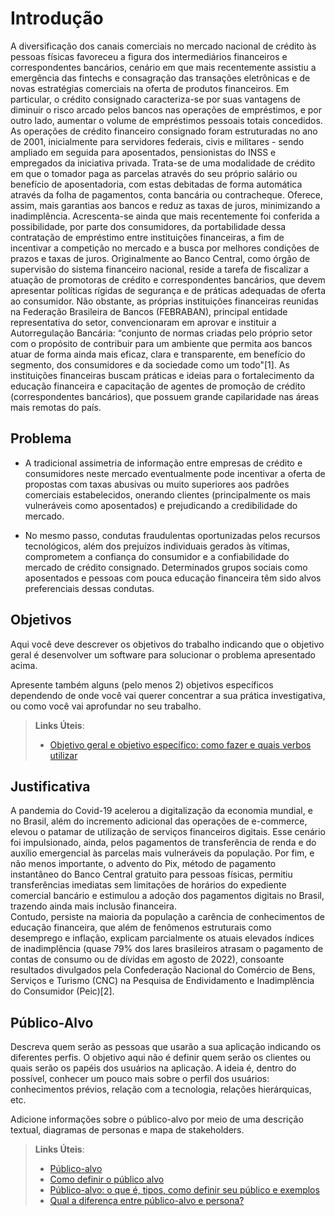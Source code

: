 # Introdução

A diversificação dos canais comerciais no mercado nacional de crédito às pessoas físicas favoreceu a figura dos intermediários financeiros e correspondentes bancários, cenário em que mais recentemente assistiu a emergência das fintechs e consagração das transações eletrônicas e de novas estratégias comerciais na oferta de produtos financeiros.
Em particular, o crédito consignado caracteriza-se por suas vantagens de diminuir o risco arcado pelos bancos nas operações de empréstimos, e por outro lado, aumentar o volume de empréstimos pessoais totais concedidos. As operações de crédito financeiro consignado foram estruturadas no ano de 2001, inicialmente para servidores federais, civis e militares - sendo ampliado em seguida para aposentados, pensionistas do INSS e empregados da iniciativa privada. Trata-se de uma modalidade de crédito em que o tomador paga as parcelas através do seu próprio salário ou benefício de aposentadoria, com estas debitadas de forma automática através da folha de pagamentos, conta bancária ou contracheque. Oferece, assim, mais garantias aos bancos e reduz as taxas de juros, minimizando a inadimplência. Acrescenta-se ainda que mais recentemente foi conferida a possibilidade, por parte dos consumidores, da portabilidade dessa contratação de empréstimo entre instituições financeiras, a fim de incentivar a competição no mercado e a busca por melhores condições de prazos e taxas de juros.
Originalmente ao Banco Central, como órgão de supervisão do sistema financeiro nacional, reside a tarefa de fiscalizar a atuação de promotoras de crédito e correspondentes bancários, que devem apresentar políticas rígidas de segurança e de práticas adequadas de oferta ao consumidor. Não obstante, as próprias instituições financeiras reunidas na Federação Brasileira de Bancos (FEBRABAN), principal entidade representativa do setor, convencionaram em aprovar e instituir a Autorregulação Bancária: “conjunto de normas criadas pelo próprio setor com o propósito de contribuir para um ambiente que permita aos bancos atuar de forma ainda mais eficaz, clara e transparente, em benefício do segmento, dos consumidores e da sociedade como um todo"[1]. As instituições financeiras buscam práticas e ideias para o fortalecimento da  educação financeira e capacitação de agentes de promoção de crédito (correspondentes bancários), que possuem grande capilaridade nas áreas mais remotas do país.

## Problema

- A tradicional assimetria de informação entre empresas de crédito e consumidores neste mercado eventualmente pode incentivar a oferta de propostas com taxas abusivas ou muito superiores aos padrões comerciais estabelecidos, onerando clientes (principalmente os mais vulneráveis como aposentados) e prejudicando a credibilidade do mercado.

- No mesmo passo, condutas fraudulentas oportunizadas pelos recursos tecnológicos, além dos prejuízos individuais gerados às vítimas, comprometem a confiança do consumidor e a confiabilidade do mercado de crédito consignado. Determinados grupos sociais como aposentados e pessoas com pouca educação financeira têm sido alvos preferenciais dessas condutas.

## Objetivos

Aqui você deve descrever os objetivos do trabalho indicando que o objetivo geral é desenvolver um software para solucionar o problema apresentado acima. 

Apresente também alguns (pelo menos 2) objetivos específicos dependendo de onde você vai querer concentrar a sua prática investigativa, ou como você vai aprofundar no seu trabalho.
 
> **Links Úteis**:
> - [Objetivo geral e objetivo específico: como fazer e quais verbos utilizar](https://blog.mettzer.com/diferenca-entre-objetivo-geral-e-objetivo-especifico/)

## Justificativa

A pandemia do Covid-19 acelerou a digitalização da economia mundial, e no Brasil, além do incremento adicional das operações de e-commerce, elevou o patamar de utilização de serviços financeiros digitais. Esse cenário foi impulsionado, ainda, pelos pagamentos de transferência de renda e do auxílio emergencial às parcelas mais vulneráveis da população. Por fim, e não menos importante, o advento do Pix, método de pagamento instantâneo do Banco Central gratuito para pessoas físicas, permitiu transferências imediatas sem limitações de horários do expediente comercial bancário e estimulou a adoção dos pagamentos digitais no Brasil, trazendo ainda mais inclusão financeira.  	
Contudo, persiste na maioria da população a carência de conhecimentos de educação financeira, que além de fenômenos estruturais como desemprego e inflação, explicam parcialmente os atuais elevados índices de inadimplência (quase 79% dos lares brasileiros atrasam o pagamento de contas de consumo ou de dívidas em agosto de 2022), consoante resultados divulgados pela Confederação Nacional do Comércio de Bens, Serviços e Turismo (CNC) na Pesquisa de Endividamento e Inadimplência do Consumidor (Peic)[2].

## Público-Alvo

Descreva quem serão as pessoas que usarão a sua aplicação indicando os diferentes perfis. O objetivo aqui não é definir quem serão os clientes ou quais serão os papéis dos usuários na aplicação. A ideia é, dentro do possível, conhecer um pouco mais sobre o perfil dos usuários: conhecimentos prévios, relação com a tecnologia, relações
hierárquicas, etc.

Adicione informações sobre o público-alvo por meio de uma descrição textual, diagramas de personas e mapa de stakeholders.

> **Links Úteis**:
> - [Público-alvo](https://blog.hotmart.com/pt-br/publico-alvo/)
> - [Como definir o público alvo](https://exame.com/pme/5-dicas-essenciais-para-definir-o-publico-alvo-do-seu-negocio/)
> - [Público-alvo: o que é, tipos, como definir seu público e exemplos](https://klickpages.com.br/blog/publico-alvo-o-que-e/)
> - [Qual a diferença entre público-alvo e persona?](https://rockcontent.com/blog/diferenca-publico-alvo-e-persona/)
